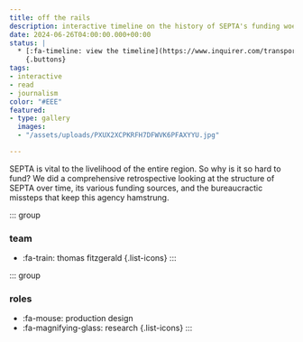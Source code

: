 ```yaml
---
title: off the rails
description: interactive timeline on the history of SEPTA's funding woes
date: 2024-06-26T04:00:00.000+00:00
status: |
  * [:fa-timeline: view the timeline](https://www.inquirer.com/transportation/inq2/septa-funding-fiances-history-timeline-shapiro-20240626.html)
    {.buttons}
tags:
- interactive
- read
- journalism
color: "#EEE"
featured:
- type: gallery
  images:
  - "/assets/uploads/PXUX2XCPKRFH7DFWVK6PFAXYYU.jpg"

---
```


SEPTA is vital to the livelihood of the entire region. So why is it so hard to fund? We did a comprehensive retrospective looking at the structure of SEPTA over time, its various funding sources, and the bureaucractic missteps that keep this agency hamstrung.


<div class="grid-medium">

::: group
### team
* :fa-train: thomas fitzgerald
{.list-icons}
:::

::: group
### roles
* :fa-mouse: production design
* :fa-magnifying-glass: research
{.list-icons}
:::

</div>